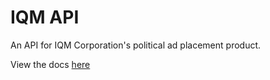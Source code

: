 # IQM API

An API for IQM Corporation's political ad placement product.

View the docs [here](/Index.md)